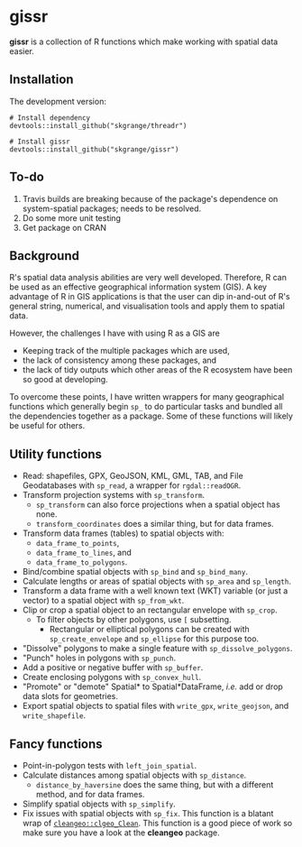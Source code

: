 # **gissr**

**gissr** is a collection of R functions which make working with spatial data easier.

## Installation

The development version: 
```
# Install dependency
devtools::install_github("skgrange/threadr")

# Install gissr
devtools::install_github("skgrange/gissr")
```

## To-do

  1. Travis builds are breaking because of the package's dependence on system-spatial packages; needs to be resolved. 
  2. Do some more unit testing
  3. Get package on CRAN

## Background

R's spatial data analysis abilities are very well developed. Therefore, R can be used as an effective geographical information system (GIS). A key advantage of R in GIS applications is that the user can dip in-and-out of R's general string, numerical, and visualisation tools and apply them to spatial data.

However, the challenges I have with using R as a GIS are 

  - Keeping track of the multiple packages which are used,
  - the lack of consistency among these packages, and
  - the lack of tidy outputs which other areas of the R ecosystem have been so good at developing. 
  
To overcome these points, I have written wrappers for many geographical functions which generally begin `sp_` to do particular tasks and bundled all the dependencies together as a package. Some of these functions will likely be useful for others. 

## Utility functions

  - Read: shapefiles, GPX, GeoJSON, KML, GML, TAB, and File Geodatabases with `sp_read`, a wrapper for `rgdal::readOGR`.
  - Transform projection systems with `sp_transform`.
    - `sp_transform` can also force projections when a spatial object has none.
    - `transform_coordinates` does a similar thing, but for data frames.
  - Transform data frames (tables) to spatial objects with:
    - `data_frame_to_points`,
    - `data_frame_to_lines`, and
    - `data_frame_to_polygons`.
  - Bind/combine spatial objects with `sp_bind` and `sp_bind_many`.
  - Calculate lengths or areas of spatial objects with `sp_area` and `sp_length`.
  - Transform a data frame with a well known text (WKT) variable (or just a vector) to a spatial object with `sp_from_wkt`.
  - Clip or crop a spatial object to an rectangular envelope with `sp_crop`. 
    - To filter objects by other polygons, use `[` subsetting. 
      - Rectangular or elliptical polygons can be created with `sp_create_envelope` and `sp_ellipse` for this purpose too. 
  - "Dissolve" polygons to make a single feature with `sp_dissolve_polygons`.
  - "Punch" holes in polygons with `sp_punch`. 
  - Add a positive or negative buffer with `sp_buffer`. 
  - Create enclosing polygons with `sp_convex_hull`. 
  - "Promote" or "demote" Spatial\* to Spatial\*DataFrame, *i.e.* add or drop data slots for geometries. 
  - Export spatial objects to spatial files with `write_gpx`, `write_geojson`, and `write_shapefile`. 
  
## Fancy functions

  - Point-in-polygon tests with `left_join_spatial`.
  - Calculate distances among spatial objects with `sp_distance`.
    - `distance_by_haversine` does the same thing, but with a different method, and for data frames.
  - Simplify spatial objects with `sp_simplify`.
  - Fix issues with spatial objects with `sp_fix`. This function is a blatant wrap of [`cleangeo::clgeo_Clean`](https://github.com/eblondel/cleangeo). This function is a good piece of work so make sure you have a look at the **cleangeo** package.

